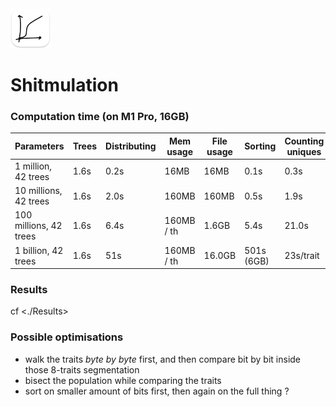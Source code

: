 <img src="README-AppIcon.png" width=64 />

# Shitmulation

### Computation time (on M1 Pro, 16GB)

| Parameters             | Trees | Distributing | Mem usage  | File usage | Sorting    | Counting uniques |
|------------------------|-------|--------------|------------|------------|------------|------------------|
|   1 million,  42 trees |  1.6s |    0.2s      |    16MB    |     16MB   |  0.1s      |       0.3s       |
|  10 millions, 42 trees |  1.6s |    2.0s      |   160MB    |    160MB   |  0.5s      |       1.9s       |
| 100 millions, 42 trees |  1.6s |    6.4s      | 160MB / th |    1.6GB   |  5.4s      |      21.0s       |
|   1 billion,  42 trees |  1.6s |     51s      | 160MB / th |   16.0GB   | 501s (6GB) |     23s/trait    |

### Results

cf <./Results>

### Possible optimisations 

- walk the traits _byte by byte_ first, and then compare bit by bit inside those 8-traits segmentation
- bisect the population while comparing the traits
- sort on smaller amount of bits first, then again on the full thing ?
